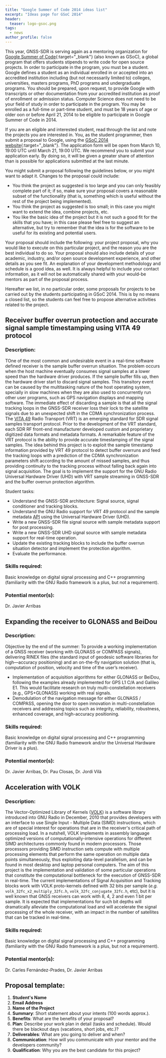 ```yaml
---
title: "Google Summer of Code 2014 ideas list"
excerpt: "Ideas page for GSoC 2014"
header:
  teaser: logo-gsoc.png
tags:
  - news
author_profile: false
---
```


This year, GNSS-SDR is serving again as a mentoring organization for [Google Summer of Code](https://www.google-melange.com/archive/gsoc/2014){:target="_blank"} (also known as GSoC), a global program that offers students stipends to write code for open source projects. In order to participate in the program, you must be a student. Google defines a student as an individual enrolled in or accepted into an accredited institution including (but not necessarily limited to) colleges, universities, masters programs, PhD programs and undergraduate programs. You should be prepared, upon request, to provide Google with transcripts or other documentation from your accredited institution as proof of enrollment or admission status. Computer Science does not need to be your field of study in order to participate in the program. You may be enrolled as a full-time or part-time student, and must be 18 years of age or older oon or before April 21, 2014 to be eligible to participate in Google Summer of Code in 2014.

If you are an eligible and interested student, read through the list and note the projects you are interested in. You, as the student programmer, then submit a proposal to Google, using the [GSoC 2014 website](https://www.google-melange.com/archive/gsoc/2014){:target="_blank"}. The application form will be open from March 10, 19:00 UTC until March 21, 19:00 UTC. We recommend you to submit your application early. By doing so, it will be given a greater share of attention than is possible for applications submitted at the last minute.

You might submit a proposal following the guidelines below, or you might want to adapt it. Changes to the proposal could include:

  * You think the project as suggested is too large and you can only feasibly complete part of it; if so, make sure your proposal covers a reasonable subset of the functionality (that is, something which is useful without the rest of the project being implemented).
  * You think the project as suggested is too small; in this case you might want to extend the idea, combine projects, etc.
  * You like the basic idea of the project but it is not such a good fit for the skills that you have; in this case please feel free to suggest an alternative, but try to remember that the idea is for the software to be useful for its existing and potential users.

Your proposal should include the following: your project proposal, why you would like to execute on this particular project, and the reason you are the best individual to do so. Your proposal should also include details of your academic, industry, and/or open source development experience, and other details as you see fit. An explanation of your development methodology and schedule is a good idea, as well. It is always helpful to include your contact information, as it will not be automatically shared with your would-be mentors as part of the proposal process.

Hereafter we list, in no particular order, some proposals for projects to be carried out by the students participating in GSoC 2014. This is by no means a closed list, so the students can feel free to propose alternative activities related to the project.



## Receiver buffer overrun protection and accurate signal sample timestamping using VITA 49 protocol

### Description:

TOne of the most common and undesirable event in a real-time software defined receiver is the sample buffer overrun situation. The problem occurs when the host machine eventually consumes signal samples at a lower speed than the hardware driver produces. If the sample buffer fills up, then the hardware driver start to discard signal samples. This transitory event can be caused by the multitasking nature of the host operating system, specially in slow machines when they are also used to concurrently run other user programs, such as GPS navigation displays and mapping software. The immediate effect of discarding a sample is that all the signal tracking loops in the GNSS-SDR receiver loss their lock to the satellite signals due to an unexpected shift in the CDMA synchronization process. The [VITA 49](http://www.vita.com/) Radio Transport (VRT) is an emerging standard for SDR signal samples transport protocol. Prior to the development of the VRT standard, each SDR RF front-end manufacturer developed custom and proprietary digitized data formats and metadata formats. A remarkable feature of the VRT protocol is the ability to provide accurate timestamping of the signal samples. The idea behind this project is to exploit the sample timestamp information provided by VRT 49 protocol to detect buffer overruns and feed the tracking loops with a prediction of the CDMA synchronization parameters shift according to the amount of missed samples, and thus providing continuity to the tracking process without falling back again into signal acquisition. The goal is to implement the support for the GNU Radio Universal Hardware Driver (UHD) with VRT sample streaming in GNSS-SDR and the buffer overrun protection algorithm.

Student tasks:

  * Understand the GNSS-SDR architecture: Signal source, signal conditioner and tracking blocks.
  * Understand the GNU Radio support for VRT 49 protocol and the sample metadata [API](http://gnuradio.org/doc/doxygen/page_metadata.html) using the Universal Hardware Driver (UHD).
  * Write a new GNSS-SDR file signal source with sample metadata support for post processing.
  * Write a new GNSS-SDR UHD signal source with sample metadata support for real-time operation.
  * Update the existing tracking blocks to include the buffer overrun situation detector and implement the protection algorithm.
  * Evaluate the performance.

### Skills required:

Basic knowledge on digital signal processing and C++ programming (familiarity with the GNU Radio framework is a plus, but not a requirement).

### Potential mentor(s):

Dr. Javier Arribas


## Expanding the receiver to GLONASS and BeiDou

### Description:

Objective by the end of the summer: To provide a working implementation of a GNSS receiver (working with GLONASS or COMPASS signals), delivering RINEX files (the standard input of geodesic software libraries for high—accuracy positioning) and an on-the-fly navigation solution (that is, computation of position, velocity and time of the user’s receiver).

  * Implementation of acquisition algorithms for either GLONASS or BeiDou, following the examples already implemented for GPS L1 C/A and Galileo E1. This would facilitate research on truly multi-constellation receivers (e.g., GPS+GLONASS) working with real signals.
  * Demodulation of the navigation message for either GLONASS / COMPASS, opening the door to open innovation in multi-constellation receivers and addressing topics such as integrity, reliability, robustness, enhanced coverage, and high-accuracy positioning.

### Skills required:

Basic knowledge on digital signal processing and C++ programming (familiarity with the GNU Radio framework and/or the Universal Hardware Driver is a plus).

### Potential mentor(s):

Dr. Javier Arribas, Dr. Pau Closas, Dr. Jordi Vil&agrave;



## Acceleration with VOLK

### Description:

The Vector-Optimized Library of Kernels ([VOLK](http://gnuradio.org/redmine/projects/gnuradio/wiki/Volk)) is a software library introduced into GNU Radio in December, 2010 that provides developers with an interface to use Single Input - Multiple Data (SIMD) instructions, which are of special interest for operations that are in the receiver's critical path of processing load. In a nutshell, VOLK implements in assembly language optimized versions of computationally-intensive operations for different SIMD architectures commonly found in modern processors. Those processors providing SIMD instruction sets compute with multiple processing elements that perform the same operation on multiple data points simultaneously, thus exploiting data-level parallelism, and can be found in most desktop and laptop personal computers. The aim of this project is the implementation and validation of some particular operations that constitute the computational bottleneck for the execution of GNSS-SDR in real-time. The current implementations of Signal Acquisition and Tracking blocks work with VOLK proto-kernels defined with 32 bits per sample (_e.g._ `volk_32fc_x2_multiply_32fc.h`, `volk_32fc_conjugate_32fc.h`, etc), but it is well known that GNSS receivers can work with 8, 4, 2 and even 1 bit per sample. It is expected that implementations for such bit depths will dramatically alleviate the computational load and will accelerate the signal processing of the whole receiver, with an impact in the number of satellites that can be tracked in real-time.

### Skills required:

Basic knowledge on digital signal processing and C++ programming (familiarity with the GNU Radio framework is a plus, but not a requirement).

### Potential mentor(s):

Dr. Carles Fern&aacute;ndez-Prades, Dr. Javier Arribas


## Proposal template:

  1. **Student's Name**
  2. **Email Address**
  3. **Name of the Project**
  4. **Summary**: Short statement about your intents (100 words approx.).
  5. **Benefits**: What are the benefits of your proposal?
  6. **Plan**: Describe your work plan in detail (tasks and schedule). Would there be blackout days (vacations, short jobs, etc.)?
  7. **Deliverables**: What are you going to deliver and when?
  8. **Communication**: How will you communicate with your mentor and the developers community?
  9. **Qualification**: Why you are the best candidate for this project?

